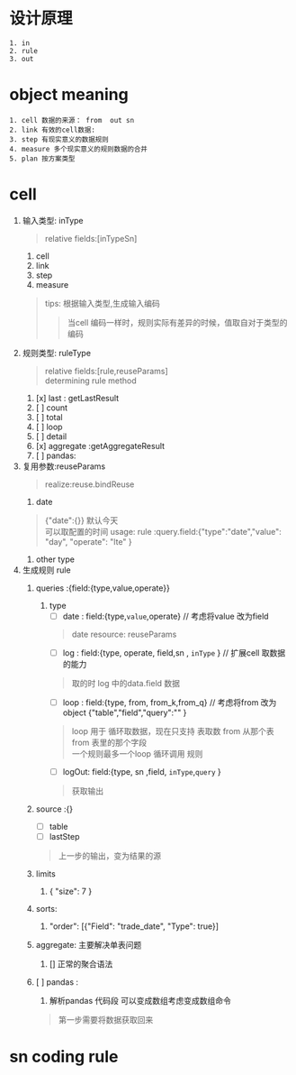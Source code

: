 # 设计原理
    1. in
    2. rule
    3. out



# object meaning 
    1. cell 数据的来源： from  out sn
    2. link 有效的cell数据: 
    3. step 有现实意义的数据规则
    4. measure 多个现实意义的规则数据的合并
    5. plan 按方案类型


# cell
1. 输入类型: inType
   > relative fields:[inTypeSn]
   1. cell
   2. link
   3. step
   4. measure
   >tips:
     根据输入类型,生成输入编码
     >> 当cell 编码一样时，规则实际有差异的时候，值取自对于类型的编码
2. 规则类型: ruleType 
    > relative fields:[rule,reuseParams]  
    >  determining rule method
    1. [x] last : getLastResult
    2. [ ] count
    3. [ ] total
    4. [ ] loop
    5. [ ] detail
    6. [x] aggregate :getAggregateResult
    7. [ ] pandas: 
3. 复用参数:reuseParams 
   > realize:reuse.bindReuse
   1. date  
   >  {"date":{}} 默认今天  
   > 可以取配置的时间 
   >usage: rule :query.field:{"type":"date","value": "day", "operate": "lte" }  
   1. other type
4. 生成规则 rule 
   1. queries :{field:{type,value,operate}}
       1. type
          - [ ] date : field:{type,`value`,operate}  // 考虑将value 改为field
          > date resource: reuseParams
          - [ ] log  : field:{type, operate, field,sn , `inType` } // 扩展cell 取数据的能力
          > 取的时 log 中的data.field 数据 
          - [ ] loop : field:{type, from, from_k,from_q}   // 考虑将from 改为 object {"table","field","query":"" }
          > loop 用于 循环取数据，现在只支持 表取数  from 从那个表  from 表里的那个字段  
          > 一个规则最多一个loop 循环调用 规则
          - [ ] logOut: field:{type, sn ,field, `inType`,`query`  } 
          > 获取输出
        
    1. source :{}
          - [ ] table 
          - [ ] lastStep
          > 上一步的输出，变为结果的源
    2. limits
        1. { "size": 7 }
    3. sorts:
        1. "order": [{"Field": "trade_date", "Type": true}]    
    4. aggregate: 主要解决单表问题
        1. [] 正常的聚合语法       
    5. [ ] pandas :
        1. 解析pandas 代码段 可以变成数组考虑变成数组命令
        > 第一步需要将数据获取回来 
        
# sn coding rule





     
    